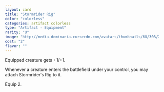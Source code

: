 ```yaml
---
layout: card
title: "Stormrider Rig"
color: "colorless"
categories: artifact colorless
type: "Artifact - Equipment"
rarity: "U"
image: "http://media-dominaria.cursecdn.com/avatars/thumbnails/68/303/200/283/635618378933486776.png"
cost: "2"
flavor: ""
---
```


Equipped creature gets +1/+1.

Whenever a creature enters the battlefield under your control, you may attach Stormrider's Rig to it.

Equip <span class="tip mana-icon mana-colorless-02" title="2 Colorless Mana">2</span>.

